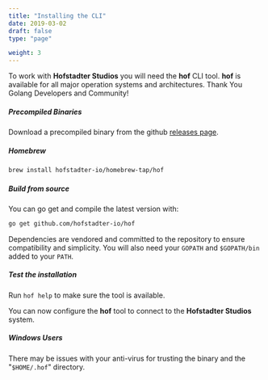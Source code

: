 ```yaml
---
title: "Installing the CLI"
date: 2019-03-02
draft: false
type: "page"

weight: 3
---
```


To work with __Hofstadter Studios__ you will need the __hof__ CLI tool.
__hof__ is available for all major operation systems
and architectures. Thank You Golang Developers and Community!

##### Precompiled Binaries

Download a precompiled binary from the github
[releases page](https://github.com/hofstadter-io/hof/releases).

##### Homebrew

```sh
brew install hofstadter-io/homebrew-tap/hof
```

##### Build from source

You can go get and compile the latest version with:

```sh
go get github.com/hofstadter-io/hof
```

Dependencies are vendored and committed to the repository
to ensure compatibility and simplicity.
You will also need your `GOPATH` and `$GOPATH/bin`
added to your `PATH`.

##### Test the installation

Run `hof help` to make sure the tool is available.

You can now configure the __hof__ tool to connect to the
__Hofstadter Studios__ system.

##### Windows Users

There may be issues with your anti-virus for
trusting the binary and the "`$HOME/.hof`" directory.

